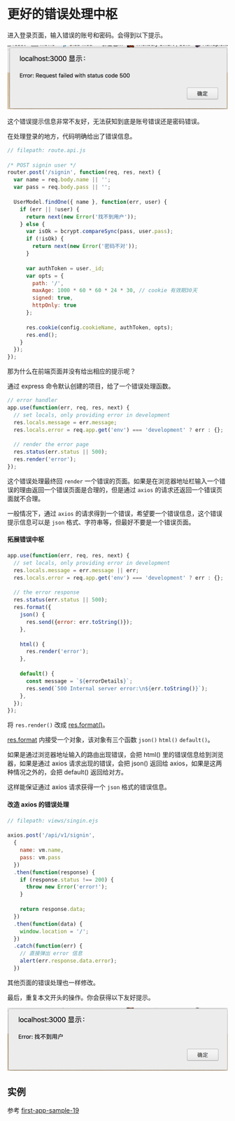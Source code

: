 # 更好的错误处理中枢

进入登录页面，输入错误的账号和密码。会得到以下提示。

![](assets/error-1.png)

这个错误提示信息非常不友好，无法获知到底是账号错误还是密码错误。

在处理登录的地方，代码明确给出了错误信息。

```js
// filepath: route.api.js

/* POST signin user */
router.post('/signin', function(req, res, next) {
  var name = req.body.name || '';
  var pass = req.body.pass || '';

  UserModel.findOne({ name }, function(err, user) {
    if (err || !user) {
      return next(new Error('找不到用户'));
    } else {
      var isOk = bcrypt.compareSync(pass, user.pass);
      if (!isOk) {
        return next(new Error('密码不对'));
      }

      var authToken = user._id;
      var opts = {
        path: '/',
        maxAge: 1000 * 60 * 60 * 24 * 30, // cookie 有效期30天
        signed: true,
        httpOnly: true
      };

      res.cookie(config.cookieName, authToken, opts);
      res.end();
    }
  });
});
```

那为什么在前端页面并没有给出相应的提示呢？

通过 express 命令默认创建的项目，给了一个错误处理函数。

```js
// error handler
app.use(function(err, req, res, next) {
  // set locals, only providing error in development
  res.locals.message = err.message;
  res.locals.error = req.app.get('env') === 'development' ? err : {};

  // render the error page
  res.status(err.status || 500);
  res.render('error');
});
```

这个错误处理最终回 `render` 一个错误的页面。如果是在浏览器地址栏输入一个错误的理由返回一个错误页面是合理的，但是通过 `axios` 的请求还返回一个错误页面就不合理。

一般情况下，通过 `axios` 的请求得到一个错误，希望要一个错误信息，这个错误提示信息可以是 `json` 格式、字符串等，但最好不要是一个错误页面。

#### 拓展错误中枢

```js
app.use(function(err, req, res, next) {
  // set locals, only providing error in development
  res.locals.message = err.message || err;
  res.locals.error = req.app.get('env') === 'development' ? err : {};

  // the error response
  res.status(err.status || 500);
  res.format({
    json() {
      res.send({error: err.toString()});
    },

    html() {
      res.render('error');
    },

    default() {
      const message = `${errorDetails}`;
      res.send(`500 Internal server error:\n${err.toString()}`);
    },
  });
});
```

将 `res.render()` 改成 [res.format()](http://www.expressjs.com.cn/4x/api.html#res.format)。

[res.format](http://www.expressjs.com.cn/4x/api.html#res.format) 内接受一个对象，该对象有三个函数 `json()` `html()` `default()`。

如果是通过浏览器地址输入的路由出现错误，会把 html() 里的错误信息给到浏览器，如果是通过 axios 请求出现的错误，会把 json() 返回给 axios，如果是这两种情况之外的，会把 default() 返回给对方。

这样能保证通过 axios 请求获得一个 `json` 格式的错误信息。

#### 改造 axios 的错误处理

```js
// filepath: views/singin.ejs

axios.post('/api/v1/signin',
  {
    name: vm.name,
    pass: vm.pass
  })
  .then(function(response) {
    if (response.status !== 200) {
      throw new Error('error!');
    }

    return response.data;
  })
  .then(function(data) {
    window.location = '/';
  })
  .catch(function(err) {
    // 直接弹出 error 信息
    alert(err.response.data.error);
  })
```

其他页面的错误处理也一样修改。

最后，重复本文开头的操作。你会获得以下友好提示。

![](assets/error-2.png)

## 实例

参考 [first-app-sample-19](https://github.com/xugy0926/learn-webapp-sample/tree/master/first-app-sample-19)
